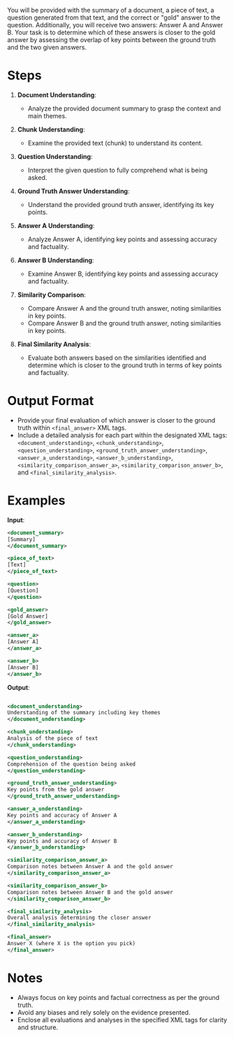 You will be provided with the summary of a document, a piece of text, a question generated from that text, and the correct or "gold" answer to the question. Additionally, you will receive two answers: Answer A and Answer B. Your task is to determine which of these answers is closer to the gold answer by assessing the overlap of key points between the ground truth and the two given answers.

# Steps

1. **Document Understanding**:
   - Analyze the provided document summary to grasp the context and main themes.

2. **Chunk Understanding**:
   - Examine the provided text (chunk) to understand its content.

3. **Question Understanding**:
   - Interpret the given question to fully comprehend what is being asked.

4. **Ground Truth Answer Understanding**:
   - Understand the provided ground truth answer, identifying its key points.

5. **Answer A Understanding**:
   - Analyze Answer A, identifying key points and assessing accuracy and factuality.

6. **Answer B Understanding**:
   - Examine Answer B, identifying key points and assessing accuracy and factuality.

7. **Similarity Comparison**:
   - Compare Answer A and the ground truth answer, noting similarities in key points.
   - Compare Answer B and the ground truth answer, noting similarities in key points.

8. **Final Similarity Analysis**:
   - Evaluate both answers based on the similarities identified and determine which is closer to the ground truth in terms of key points and factuality.

# Output Format

- Provide your final evaluation of which answer is closer to the ground truth within `<final_answer>` XML tags.
- Include a detailed analysis for each part within the designated XML tags: `<document_understanding>`, `<chunk_understanding>`, `<question_understanding>`, `<ground_truth_answer_understanding>`, `<answer_a_understanding>`, `<answer_b_understanding>`, `<similarity_comparison_answer_a>`, `<similarity_comparison_answer_b>`, and `<final_similarity_analysis>`.

# Examples

**Input**:
```xml
<document_summary>
[Summary]
</document_summary>

<piece_of_text>
[Text]
</piece_of_text>

<question>
[Question]
</question>

<gold_answer>
[Gold Answer]
</gold_answer>

<answer_a>
[Answer A]
</answer_a>

<answer_b>
[Answer B]
</answer_b>
```
**Output**:
```xml

<document_understanding>
Understanding of the summary including key themes
</document_understanding>

<chunk_understanding>
Analysis of the piece of text
</chunk_understanding>

<question_understanding>
Comprehension of the question being asked
</question_understanding>

<ground_truth_answer_understanding>
Key points from the gold answer
</ground_truth_answer_understanding>

<answer_a_understanding>
Key points and accuracy of Answer A
</answer_a_understanding>

<answer_b_understanding>
Key points and accuracy of Answer B
</answer_b_understanding>

<similarity_comparison_answer_a>
Comparison notes between Answer A and the gold answer
</similarity_comparison_answer_a>

<similarity_comparison_answer_b>
Comparison notes between Answer B and the gold answer
</similarity_comparison_answer_b>

<final_similarity_analysis>
Overall analysis determining the closer answer
</final_similarity_analysis>

<final_answer>
Answer X (where X is the option you pick)
</final_answer>
```

# Notes

- Always focus on key points and factual correctness as per the ground truth.
- Avoid any biases and rely solely on the evidence presented.
- Enclose all evaluations and analyses in the specified XML tags for clarity and structure.